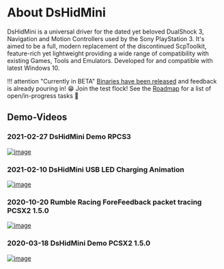 # About DsHidMini

DsHidMini is a universal driver for the dated yet beloved DualShock 3, Navigation and Motion Controllers used by the Sony PlayStation 3. It's aimed to be a full, modern replacement of the discontinued ScpToolkit, feature-rich yet lightweight providing a wide range of compatibility with existing Games, Tools and Emulators. Developed for and compatible with latest Windows 10.

!!! attention "Currently in BETA"
    [Binaries have been released](https://github.com/ViGEm/DsHidMini/releases) and feedback is already pouring in! 😁 Join the test flock! See the [Roadmap](Roadmap) for a list of open/in-progress tasks 👀

## Demo-Videos

### 2021-02-27 DsHidMini Demo RPCS3

<a href="https://www.youtube.com/watch?v=ICLOeU4-XTw" class="glightbox">
	<img src="https://i3.ytimg.com/vi/ICLOeU4-XTw/hqdefault.jpg" alt="image">
</a>

### 2021-02-10 DsHidMini USB LED Charging Animation

<a href="https://www.youtube.com/watch?v=WK8b8e1hlZ0" class="glightbox">
	<img src="https://i3.ytimg.com/vi/WK8b8e1hlZ0/hqdefault.jpg" alt="image">
</a>

### 2020-10-20 Rumble Racing ForeFeedback packet tracing PCSX2 1.5.0

<a href="https://www.youtube.com/watch?v=WMlaEr3g3dw" class="glightbox">
	<img src="https://i3.ytimg.com/vi/WMlaEr3g3dw/hqdefault.jpg" alt="image">
</a>

### 2020-03-18 DsHidMini Demo PCSX2 1.5.0

<a href="https://www.youtube.com/watch?v=RCy2B2cUr_w" class="glightbox">
    <img src="http://i3.ytimg.com/vi/RCy2B2cUr_w/hqdefault.jpg" alt="image">
</a>
